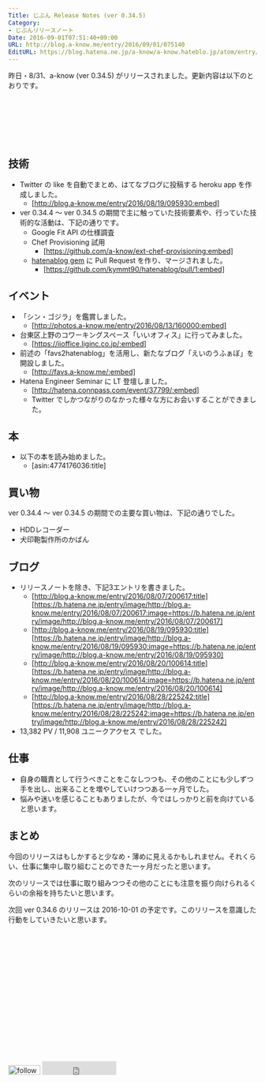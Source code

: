 ```yaml
---
Title: じぶん Release Notes (ver 0.34.5)
Category:
- じぶんリリースノート
Date: 2016-09-01T07:51:40+09:00
URL: http://blog.a-know.me/entry/2016/09/01/075140
EditURL: https://blog.hatena.ne.jp/a-know/a-know.hateblo.jp/atom/entry/10328749687181780141
---
```


昨日・8/31、a-know (ver 0.34.5) がリリースされました。更新内容は以下のとおりです。


<!-- more -->


<script async src="//pagead2.googlesyndication.com/pagead/js/adsbygoogle.js"></script>
<!-- article-top -->
<ins class="adsbygoogle"
     style="display:inline-block;width:728px;height:90px"
     data-ad-client="ca-pub-3463034538369189"
     data-ad-slot="8367620130"></ins>
<script>
(adsbygoogle = window.adsbygoogle || []).push({});
</script>


## 技術
* Twitter の like を自動でまとめ、はてなブログに投稿する heroku app を作成しました。
    * [http://blog.a-know.me/entry/2016/08/19/095930:embed]
* ver 0.34.4 〜 ver 0.34.5 の期間で主に触っていた技術要素や、行っていた技術的な活動は、下記の通りです。
    * Google Fit API の仕様調査
    * Chef Provisioning 試用
        * [https://github.com/a-know/ext-chef-provisioning:embed]
    * [hatenablog gem](https://github.com/kymmt90/hatenablog) に Pull Request を作り、マージされました。
        * [https://github.com/kymmt90/hatenablog/pull/1:embed]


## イベント
* 「シン・ゴジラ」を鑑賞しました。
    * [http://photos.a-know.me/entry/2016/08/13/160000:embed]
* 台東区上野のコワーキングスペース「いいオフィス」に行ってみました。
    * [https://iioffice.liginc.co.jp/:embed]
* 前述の「favs2hatenablog」を活用し、新たなブログ「えいのうふぁぼ」を開設しました。
    * [http://favs.a-know.me/:embed]
* Hatena Engineer Seminar に LT 登壇しました。
    * [http://hatena.connpass.com/event/37799/:embed]
    * Twitter でしかつながりのなかった様々な方にお会いすることができました。


## 本
* 以下の本を読み始めました。
    * [asin:4774176036:title]


## 買い物
ver 0.34.4 〜 ver 0.34.5 の期間での主要な買い物は、下記の通りでした。

* HDDレコーダー
* 犬印鞄製作所のかばん



## ブログ
* リリースノートを除き、下記3エントリを書きました。
    * [http://blog.a-know.me/entry/2016/08/07/200617:title] [https://b.hatena.ne.jp/entry/image/http://blog.a-know.me/entry/2016/08/07/200617:image=https://b.hatena.ne.jp/entry/image/http://blog.a-know.me/entry/2016/08/07/200617]
    * [http://blog.a-know.me/entry/2016/08/19/095930:title] [https://b.hatena.ne.jp/entry/image/http://blog.a-know.me/entry/2016/08/19/095930:image=https://b.hatena.ne.jp/entry/image/http://blog.a-know.me/entry/2016/08/19/095930]
    * [http://blog.a-know.me/entry/2016/08/20/100614:title] [https://b.hatena.ne.jp/entry/image/http://blog.a-know.me/entry/2016/08/20/100614:image=https://b.hatena.ne.jp/entry/image/http://blog.a-know.me/entry/2016/08/20/100614]
    * [http://blog.a-know.me/entry/2016/08/28/225242:title] [https://b.hatena.ne.jp/entry/image/http://blog.a-know.me/entry/2016/08/28/225242:image=https://b.hatena.ne.jp/entry/image/http://blog.a-know.me/entry/2016/08/28/225242]
* 13,382 PV / 11,908 ユニークアクセス でした。



## 仕事
* 自身の職責として行うべきことをこなしつつも、その他のことにも少しずつ手を出し、出来ることを増やしていけつつある一ヶ月でした。
* 悩みや迷いを感じることもありましたが、今ではしっかりと前を向けていると思います。



## まとめ
今回のリリースはもしかすると少なめ・薄めに見えるかもしれません。それくらい、仕事に集中し取り組むことのできた一ヶ月だったと思います。


次のリリースでは仕事に取り組みつつその他のことにも注意を振り向けられるくらいの余裕を持ちたいと思います。


次回 ver 0.34.6 のリリースは 2016-10-01 の予定です。このリリースを意識した行動をしていきたいと思います。



<script async src="//pagead2.googlesyndication.com/pagead/js/adsbygoogle.js"></script>
<!-- article-bottom2 -->
<ins class="adsbygoogle"
     style="display:inline-block;width:300px;height:250px"
     data-ad-client="ca-pub-3463034538369189"
     data-ad-slot="5274552934"></ins>
<script>
(adsbygoogle = window.adsbygoogle || []).push({});
</script>


<div>
<a href='http://cloud.feedly.com/#subscription%2Ffeed%2Fhttp%3A%2F%2Fblog.a-know.me%2Ffeed'  target='blank'><img id='feedlyFollow' src='http://s3.feedly.com/img/follows/feedly-follow-rectangle-volume-small_2x.png' alt='follow us in feedly' width='65' height='20'></a>

<iframe src="http://blog.hatena.ne.jp/a-know/a-know.hateblo.jp/subscribe/iframe" allowtransparency="true" frameborder="0" scrolling="no" width="150" height="28"></iframe>
</div>
